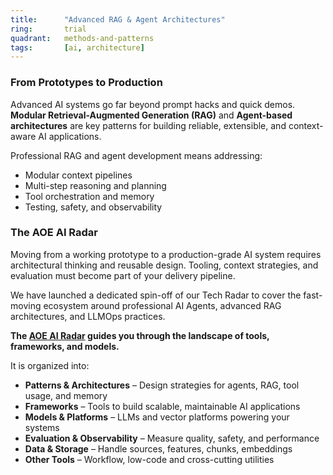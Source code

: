 ```yaml
---
title:      "Advanced RAG & Agent Architectures"
ring:       trial
quadrant:   methods-and-patterns
tags:       [ai, architecture]
---
```


### From Prototypes to Production

Advanced AI systems go far beyond prompt hacks and quick demos.
**Modular Retrieval-Augmented Generation (RAG)** and **Agent-based architectures** are key patterns for building reliable, extensible, and context-aware AI applications.

Professional RAG and agent development means addressing:

- Modular context pipelines
- Multi-step reasoning and planning
- Tool orchestration and memory
- Testing, safety, and observability

### The AOE AI Radar

Moving from a working prototype to a production-grade AI system requires architectural thinking and reusable design. Tooling, context strategies, and evaluation must become part of your delivery pipeline.

We have launched a dedicated spin-off of our Tech Radar to cover the fast-moving ecosystem around professional AI Agents, advanced RAG architectures, and LLMOps practices.

 **The [AOE AI Radar](https://ai-radar.aoe.com/) guides you through the landscape of tools, frameworks, and models.**

 It is organized into:

- **Patterns & Architectures** – Design strategies for agents, RAG, tool usage, and memory
- **Frameworks** – Tools to build scalable, maintainable AI applications
- **Models & Platforms** – LLMs and vector platforms powering your systems
- **Evaluation & Observability** – Measure quality, safety, and performance
- **Data & Storage** – Handle sources, features, chunks, embeddings
- **Other Tools** – Workflow, low-code and cross-cutting utilities
